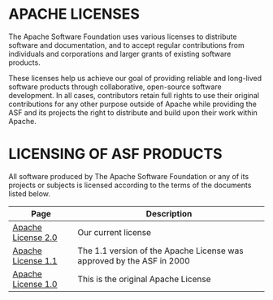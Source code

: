 # APACHE LICENSES
The Apache Software Foundation uses various licenses to distribute software and documentation, and to accept regular contributions from individuals and corporations and larger grants of existing software products.

These licenses help us achieve our goal of providing reliable and long-lived software products through collaborative, open-source software development. In all cases, contributors retain full rights to use their original contributions for any other purpose outside of Apache while providing the ASF and its projects the right to distribute and build upon their work within Apache.

# LICENSING OF ASF PRODUCTS
All software produced by The Apache Software Foundation or any of its projects or subjects is licensed according to the terms of the documents listed below.

|Page	|Description	|
|-------|---------------|
|[Apache License 2.0](https://www.apache.org/licenses/LICENSE-2.0)	|Our current license |
|[Apache License 1.1](https://www.apache.org/licenses/LICENSE-1.1)	|The 1.1 version of the Apache License was approved by the ASF in 2000 |
|[Apache License 1.0](https://www.apache.org/licenses/LICENSE-1.0)	|This is the original Apache License |
